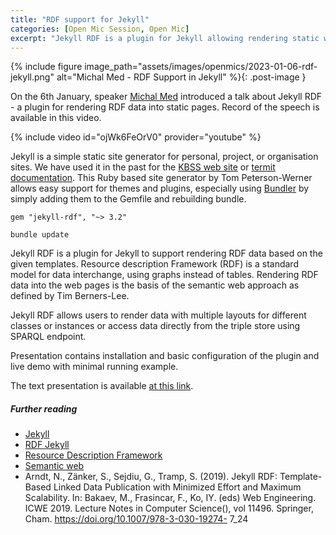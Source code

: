 ```yaml
---
title: "RDF support for Jekyll"
categories: [Open Mic Session, Open Mic]
excerpt: "Jekyll RDF is a plugin for Jekyll allowing rendering static web based on the RDF file. This Open mic introduces the basis of installation and usage of the Jekyll RDF plugin."
---
```


{% include figure image_path="assets/images/openmics/2023-01-06-rdf-jekyll.png" alt="Michal Med - RDF Support in Jekyll" %}{: .post-image }

On the 6th January, speaker [Michal Med](https://kbss.felk.cvut.cz/web/team#michal-med) introduced a talk about Jekyll RDF - a plugin for rendering RDF data into static pages. Record of the speech is available in this video.

{% include video id="ojWk6FeOrV0" provider="youtube" %}

Jekyll is a simple static site generator for personal, project, or organisation sites. We have used it in the past for the [KBSS web site](https://kbss.felk.cvut.cz/) or [termit documentation](https://kbss-cvut.github.io/termit-web/). This Ruby based site generator by Tom Peterson-Werner allows easy support for themes and plugins, especially using [Bundler](https://bundler.io) by simply adding them to the Gemfile and rebuilding bundle.

```gem "jekyll-rdf", "~> 3.2"```

```bundle update```

Jekyll RDF is a plugin for Jekyll to support rendering RDF data based on the given templates. Resource description Framework (RDF) is a standard model for data interchange, using graphs instead of tables. Rendering RDF data into the web pages is the basis of the semantic web approach as defined by Tim Berners-Lee.

Jekyll RDF allows users to render data with multiple layouts for different classes or instances or access data directly from the triple store using SPARQL endpoint.

Presentation contains installation and basic configuration of the plugin and live demo with minimal running example.

The text presentation is available [at this link](https://drive.google.com/file/d/1CcnLG9yGV9sLmtvEKK9XJ0OBlfKE7M2g/view?usp=sharing).

##### Further reading
* [Jekyll](https://jekyllrb.com/)
* [RDF Jekyll](https://github.com/AKSW/jekyll-rdf/tree/5a675591a7f08593f7ba1b1cdb0257d00b568d4d)
* [Resource Description Framework](https://www.w3.org/RDF/)
* [Semantic web](https://www.w3.org/standards/semanticweb/)
* Arndt, N., Zänker, S., Sejdiu, G., Tramp, S. (2019). Jekyll RDF: Template-Based Linked
Data Publication with Minimized Effort and Maximum Scalability. In: Bakaev, M.,
Frasincar, F., Ko, IY. (eds) Web Engineering. ICWE 2019. Lecture Notes in Computer
Science(), vol 11496. Springer, Cham. https://doi.org/10.1007/978-3-030-19274-
7_24
